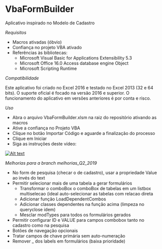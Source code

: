 # VbaFormBuilder

Aplicativo inspirado no Modelo de Cadastro

*Requisitos*

+ Macros ativadas (óbvio)
+ Confiança no projeto VBA ativado
+ Referências às bibliotecas:
	- Microsoft Visual Basic for Applications Extensibility 5.3
	- Microsoft Office 16.0 Access database engine Object
	- Microsoft Scripting Runtime

*Compatibilidade*

Este aplicativo foi criado no Excel 2016 e testado no Excel 2013 (32 e 64 bits). O suporte oficial é focado na versão 2016 e superior. O funcionamento do aplicativo em versões anteriores é por conta e risco.

*Uso*

* Abra o arquivo VbaFormBuilder.xlsm na raiz do repositório ativando as macros
* Ative a confiança no Projeto VBA
* Clique no botão Importar Código e aguarde a finalização do processo
* Clique em Iniciar
* Siga as instruções deste vídeo:
 
[![Alt text](https://img.youtube.com/vi/Wry1AWqUX0E/0.jpg)](https://www.youtube.com/watch?v=Wry1AWqUX0E)

*Melhorias para a branch melhorias_Q2_2019*

+ No form de pesquisa (checar o de cadastro), usar a propriedade Value ao invés do text
+ Permitir selecionar mais de uma tabela a gerar formulários
	- Transformar o comboBox o comboBox de tabelas em um listbox multiselecao (ideal auto-selecionar as tabelas com relacao direta
	- Adicionar função LoadDependentCombos
	- Adicionar classes dependentes na função acima (limpeza no queryclose idem)
	- Mesclar modTypes para todos os formulários gerados
+ Permitir configurar ID e VALUE para campos combobox tanto no cadastro como na pesquisa
+ Botões de navegação opcionais
+ Tratar campos de chave primária sem auto-numeração
+ Remover _ dos labels em formulários (baixa prioridade)